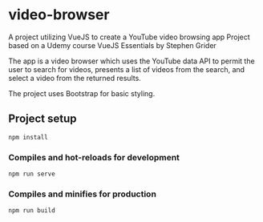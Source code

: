 # video-browser
A project utilizing VueJS to create a YouTube video browsing app
Project based on a Udemy course VueJS Essentials by Stephen Grider

The app is a video browser which uses the YouTube data API to permit the user to search for videos, presents a list of videos from the search, and select a video from the returned results.

The project uses Bootstrap for basic styling.

## Project setup
```
npm install
```

### Compiles and hot-reloads for development
```
npm run serve
```

### Compiles and minifies for production
```
npm run build
```
